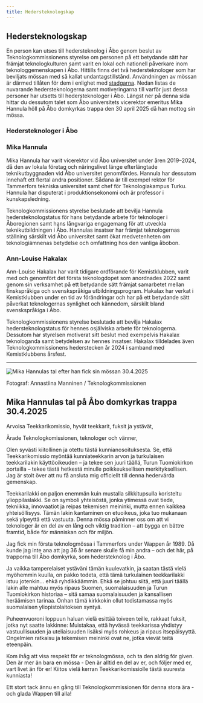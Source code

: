 ```yaml
---
title: Hedersteknologskap
---
```

## Hedersteknologskap

En person kan utses till hedersteknolog i Åbo genom beslut av Teknologkommissionens styrelse om personen på ett betydande sätt har främjat teknologkulturen samt varit en lokal och nationell påverkare inom teknologgemenskapen i Åbo. Hittills finns det två hedersteknologer som har beviljats mössan med så kallat undantagstillstånd. Användningen av mössan är därmed tillåten för dem i enlighet med [stadgarna](/sv/yhdistys/dokumentit). Nedan listas de nuvarande hedersteknologerna samt motiveringarna till varför just dessa personer har utsetts till hedersteknologer i Åbo. Längst ner på denna sida hittar du dessutom talet som Åbo universitets vicerektor emeritus Mika Hannula höll på Åbo domkyrkas trappa den 30 april 2025 då han mottog sin mössa.

### Hedersteknologer i Åbo

### Mika Hannula

Mika Hannula har varit vicerektor vid Åbo universitet under åren 2019–2024, då den av lokala företag och näringslivet länge efterlängtade teknikutbyggnaden vid Åbo universitet genomfördes. Hannula har dessutom innehaft ett flertal andra positioner. Sådana är till exempel rektor för Tammerfors tekniska universitet samt chef för Teknologiakampus Turku. Hannula har disputerat i produktionsekonomi och är professor i kunskapsledning.

Teknologkommissionens styrelse beslutade att bevilja Hannula hedersteknologstatus för hans betydande arbete för teknologer i Åboregionen samt hans långvariga engagemang för att utveckla teknikutbildningen i Åbo. Hannulas insatser har främjat teknologernas ställning särskilt vid Åbo universitet samt ökat medvetenheten om teknologiämnenas betydelse och omfattning hos den vanliga åbobon.

### Ann-Louise Hakalax

Ann-Louise Hakalax har varit tidigare ordförande för Kemistklubben, varit med och genomfört det första teknologdopet som anordnades 2022 samt genom sin verksamhet på ett betydande sätt främjat samarbetet mellan finskspråkiga och svenskspråkiga utbildningsprogram. Hakalax har verkat i Kemistklubben under en tid av förändringar och har på ett betydande sätt påverkat teknologernas synlighet och kännedom, särskilt bland svenskspråkiga i Åbo.

Teknologkommissionens styrelse beslutade att bevilja Hakalax hedersteknologstatus för hennes osjälviska arbete för teknologerna. Dessutom har styrelsen motiverat sitt beslut med exempelvis Hakalax teknologanda samt betydelsen av hennes insatser. Hakalax tilldelades även Teknologkommissionens hederstecken år 2024 i samband med Kemistklubbens årsfest.

- - -

![Mika Hannulas tal efter han fick sin mössan 30.4.2025](/images/hannula-puhe.jpg)

Fotograf: Annastiina Manninen / Teknologkommissionen

## Mika Hannulas tal på Åbo domkyrkas trappa 30.4.2025

Arvoisa Teekkarikomissio, hyvät teekkarit, fuksit ja ystävät,

Ärade Teknologkomissionen, teknologer och vänner,

Olen syvästi kiitollinen ja otettu tästä kunnianosoituksesta. Se, että Teekkarikomissio myöntää kunniateekkarin arvon ja turkulaisen teekkarilakin käyttöoikeuden – ja tekee sen juuri täällä, Turun Tuomiokirkon portailla – tekee tästä hetkestä minulle poikkeuksellisen merkityksellisen. Jag är stolt över att nu få ansluta mig officiellt till denna hedervärda gemenskap.

Teekkarilakki on paljon enemmän kuin mustalla silkkitupsulla koristeltu ylioppilaslakki. Se on symboli yhteisöstä, jonka ytimessä ovat tiede, tekniikka, innovaatiot ja reipas tekemisen meininki, mutta ennen kaikkea yhteisöllisyys. Tämän lakin kantaminen on etuoikeus, joka tuo mukanaan sekä ylpeyttä että vastuuta. Denna mössa påminner oss om att vi teknologer är en del av en lång och viktig tradition – att bygga en bättre framtid, både för människan och för miljön.

Jag fick min första teknologmössa i Tammerfors under Wappen år 1989. Då kunde jag inte ana att jag 36 år senare skulle få min andra – och det här, på trapporna till Åbo domkyrka, som hedersteknolog i Åbo.

Ja vaikka tamperelaiset ystäväni tämän kuulevatkin, ja saatan tästä vielä myöhemmin kuulla, on pakko todeta, että tämä turkulainen teekkarilakki istuu jotenkin... ehkä ryhdikkäämmin. Ehkä se johtuu siitä, että juuri täällä lakin alle mahtuu myös ripaus Suomen, suomalaisuuden ja Turun Tuomiokirkon historiaa – sitä samaa suomalaisuuden ja kansallisen heräämisen tarinaa. Onhan tämä kirkkokin ollut todistamassa myös suomalaisen yliopistolaitoksen syntyä.

Puheenvuoroni loppuun haluan vielä esittää toiveen teille, rakkaat fuksit, jotka nyt saatte lakkinne: Muistakaa, että hyvässä teekkarissa yhdistyy vastuullisuuden ja uteliaisuuden lisäksi myös rohkeus ja ripaus itsepäisyyttä. Ongelmien ratkaisu ja tekemisen meininki ovat ne, jotka vievät teitä eteenpäin. 

Kom ihåg att visa respekt för er teknologmössa, och ta den aldrig för given. Den är mer än bara en mössa - Den är alltid en del av er, och följer med er, vart livet än för er! 
Kiitos vielä kerran Teekkarikomissiolle tästä suuresta kunniasta!

Ett stort tack ännu en gång till Teknologkommissionen för denna stora ära - och glada Wappen till alla!

<div style="clear: both;"></div>
